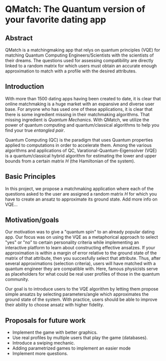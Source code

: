 # QMatch: The Quantum version of your favorite dating app

## Abstract
QMatch is a matchingmaking app that relys on quantum principles (VQE) for matching Quantum Computing Engineers/Scientists with the scientists of their dreams. The questions used for assessing compatibility are directly linked to a random matrix for which users must obtain an accurate enough approximation to match with a profile with the desired attributes. 

## Introduction
With more than 1500 dating apps having been created to date, it is clear that online matchmaking is a huge market with an expansive and diverse user base. For anyone who has used one of these applications, it is clear that there is some ingredient missing in their matchmaking algorithms. That missing ingredient is *Quantum Mechanics*. With QMatch, we utilize the power of quantum computing and quantum/classical algorithms to help you find your true *entangled pair*.

Quantum Computing (QC) is the paradigm that uses Quantum properties applied to computations in order to accelerate them. Among the various algorithms and applications of QC, Varational-Quantum-Eigensolver (VQE) is a quantum/classical hybrid algorithm for estimating the lower and upper bounds from a certain matrix $H$ (the Hamiltonian of the system).


## Basic Principles
In this project, we propose a matchmaking application where each of the questions asked to the user are assigned a random matrix $H$ for which you have to create an ansatz to approximate its ground state. Add more info on VQE...

## Motivation/goals
Our motivation was to give a "quantum spin" to an already popular dating app. Our focus was on using the VQE as a metaphorical approach to select "yes" or "no" to certain personality criteria while implementing an interactive platform to learn about constructing effective ansatzes. If your approximation is within a margin of error relative to the ground state of the matrix of that attribute, then you succesfully select that attribute. Thus, after several approximations (selection criteria), users will have matched with a quantum engineer they are compatible with. Here, famous physicists serve as placeholders for what could be real user profiles of those in the quantum community. 

Our goal is to introduce users to the VQE algorithm by letting them propose simple ansatzs by selecting parameters/angle which approximates the ground state of the system. With practice, users should be able to improve their ability to choose ansatz with higher fidelity. 

## Proposals for future work

 * Implement the game with better graphics.
 * Use real profiles by multiple users that play the game (databases).
 * Introduce a swiping mechanic.
 * Adding parametrized games to implement an easier mode
 * Implement more questions.
